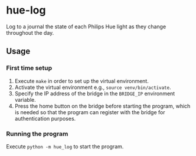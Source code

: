 hue-log
=======

Log to a journal the state of each Philips Hue light as they change
throughout the day.

Usage
-----

### First time setup

1.  Execute `make` in order to set up the virtual environment.
2.  Activate the virtual environment e.g., `source venv/bin/activate`.
3.  Specify the IP address of the bridge in the `BRIDGE_IP` environment
    variable.
4.  Press the home button on the bridge before starting the program,
    which is needed so that the program can register with the bridge
    for authentication purposes.

### Running the program

Execute `python -m hue_log` to start the program.
